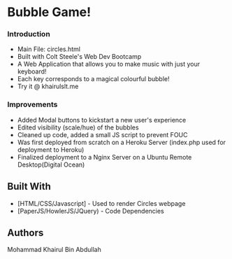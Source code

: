 # Bubble Game!


### Introduction

* Main File: circles.html
* Built with Colt Steele's Web Dev Bootcamp
* A Web Application that allows you to make music with just your keyboard! 
* Each key corresponds to a magical colourful bubble!
* Try it @ khairulslt.me

### Improvements
* Added Modal buttons to kickstart a new user's experience
* Edited visibility (scale/hue) of the bubbles
* Cleaned up code, added a small JS script to prevent FOUC
* Was first deployed from scratch on a Heroku Server (index.php used for deployment to Heroku)
* Finalized deployment to a Nginx Server on a Ubuntu Remote Desktop(Digital Ocean)

## Built With

* [HTML/CSS/Javascript] - Used to render Circles webpage
* [PaperJS/HowlerJS/JQuery) - Code Dependencies


## Authors

Mohammad Khairul Bin Abdullah

